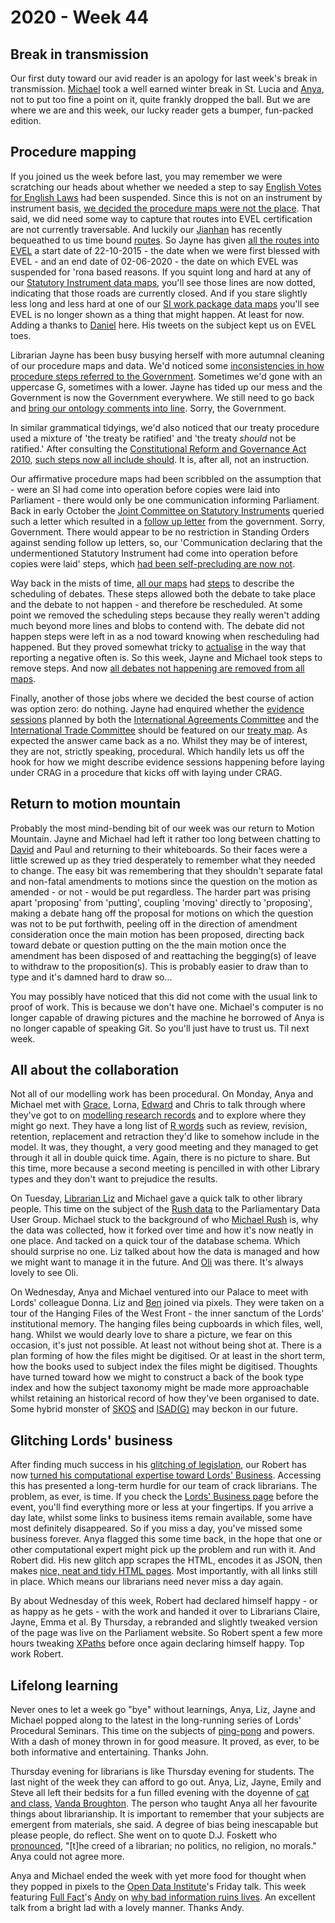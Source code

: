 # 2020 - Week 44

## Break in transmission

Our first duty toward our avid reader is an apology for last week's break in transmission. [Michael](https://twitter.com/fantasticlife) took a well earned winter break in St. Lucia and [Anya](https://twitter.com/bitten_), not to put too fine a point on it, quite frankly dropped the ball. But we are where we are and this week, our lucky reader gets a bumper, fun-packed edition.

## Procedure mapping

If you joined us the week before last, you may remember we were scratching our heads about whether we needed a step to say [English Votes for English Laws](https://en.wikipedia.org/wiki/English_votes_for_English_laws) had been suspended. Since this is not on an instrument by instrument basis, [we decided the procedure maps were not the place](https://trello.com/c/jPbxDp4k/176-do-nothing-step-for-evel-so-suspension). That said, we did need some way to capture that routes into EVEL certification are not currently traversable. And luckily our [Jianhan](https://twitter.com/jianhanzhu) has recently bequeathed to us time bound [routes](https://ukparliament.github.io/ontologies/procedure/procedure-ontology.html#d4e164). So Jayne has given [all the routes into EVEL](https://trello.com/c/CTPeb1Y9/214-evel-time-bound-routes) a start date of 22-10-2015 - the date when we were first blessed with EVEL - and an end date of 02-06-2020 - the date on which EVEL was suspended for 'rona based reasons. If you squint long and hard at any of our [Statutory Instrument data maps](https://procedures.azurewebsites.net/Procedures/1/graph), you'll see those lines are now dotted, indicating that those roads are currently closed. And if you stare slightly less long and less hard at one of our [SI work package data maps](https://procedures.azurewebsites.net/WorkPackages/554/graph) you'll see EVEL is no longer shown as a thing that might happen. At least for now. Adding a thanks to [Daniel](https://twitter.com/DanielGover) here. His tweets on the subject kept us on EVEL toes.

Librarian Jayne has been busy busying herself with more autumnal cleaning of our procedure maps and data. We'd noticed some [inconsistencies in how procedure steps referred to the Government](https://trello.com/c/cEm9QyCD/209-should-the-government-be-upper-case-g). Sometimes we'd gone with an uppercase G, sometimes with a lower. Jayne has tided up our mess and the Government is now the Government everywhere. We still need to go back and [bring our ontology comments into line](https://trello.com/c/5eUuhdCX/215-upper-case-g-for-government-in-all-ontology-comments). Sorry, the Government.

In similar grammatical tidyings, we'd also noticed that our treaty procedure used a mixture of 'the treaty be ratified' and 'the treaty *should* not be ratified.' After consulting the [Constitutional Reform and Governance Act 2010](https://www.legislation.gov.uk/ukpga/2010/25/contents), [such steps now all include should](https://trello.com/c/QTgFCjdk/202-the-use-of-should-in-a-label). It is, after all, not an instruction.

Our affirmative procedure maps had been scribbled on the assumption that - were an SI had come into operation before copies were laid into Parliament - there would only be one communication informing Parliament. Back in early October the [Joint Committee on Statutory Instruments](https://committees.parliament.uk/committee/148/statutory-instruments-joint-committee) queried such a letter which resulted in a [follow up letter](https://commonsbusiness.parliament.uk/document/41665/html#anchor-62) from the government. Sorry, Government. There would appear to be no restriction in Standing Orders against sending follow up letters, so, our 'Communication declaring that the undermentioned Statutory Instrument had come into operation before copies were laid' steps, which [had been self-precluding are now not](https://trello.com/c/Ol86MHhl/211-bs-multiples-of-communication-declaring-that-the-undermentioned-statutory-instrument-had-come-into-operation-before-copies-were).

Way back in the mists of time, [all our maps](https://ukparliament.github.io/ontologies/procedure/procedure-ontology.html#maps) had [steps](https://ukparliament.github.io/ontologies/procedure/procedure-ontology.html#d4e175) to describe the scheduling of debates. These steps allowed both the debate to take place and the debate to not happen - and therefore be rescheduled. At some point we removed the scheduling steps because they really weren't adding much beyond more lines and blobs to contend with. The debate did not happen steps were left in as a nod toward knowing when rescheduling had happened. But they proved somewhat tricky to [actualise](https://ukparliament.github.io/ontologies/procedure/procedure-ontology.html#d4e382) in the way that reporting a negative often is. So this week, Jayne and Michael took steps to remove steps. And now [all debates not happening are removed from all maps](https://trello.com/c/ZtPlwthO/205-remove-the-debate-did-not-happen-steps).

Finally, another of those jobs where we decided the best course of action was option zero: do nothing. Jayne had enquired whether the [evidence sessions](https://trello.com/c/u3aaZRV0/203-do-nothing-evidence-sessions-for-international-trade-committee-iac) planned by both the [International Agreements Committee](https://committees.parliament.uk/committee/448/eu-international-agreements-subcommittee/) and the [International Trade Committee](https://committees.parliament.uk/committee/367/international-trade-committee) should be featured on our [treaty map](https://ukparliament.github.io/ontologies/procedure/flowcharts/crag-treaties/crag-treaties.pdf). As expected the answer came back as a no. Whilst they may be of interest, they are not, strictly speaking, procedural. Which handily lets us off the hook for how we might describe evidence sessions happening before laying under CRAG in a procedure that kicks off with laying under CRAG.

## Return to motion mountain

Probably the most mind-bending bit of our week was our return to Motion Mountain. Jayne and Michael had left it rather too long between chatting to [David](https://twitter.com/clerkly) and Paul and returning to their whiteboards. So their faces were a little screwed up as they tried desperately to remember what they needed to change. The easy bit was remembering that they shouldn't separate fatal and non-fatal amendments to motions since the question on the motion as amended - or not - would be put regardless. The harder part was prising apart 'proposing' from 'putting', coupling 'moving' directly to 'proposing', making a debate hang off the proposal for motions on which the question was not to be put forthwith, peeling off in the direction of amendment consideration once the main motion has been proposed, directing back toward debate or question putting on the the main motion once the amendment has been disposed of and reattaching the begging(s) of leave to withdraw to the proposition(s). This is probably easier to draw than to type and it's damned hard to draw so...

You may possibly have noticed that this did not come with the usual link to proof of work. This is because we don't have one. Michael's computer is no longer capable of drawing pictures and the machine he borrowed of Anya is no longer capable of speaking Git. So you'll just have to trust us. Til next week.

## All about the collaboration

Not all of our modelling work has been procedural. On Monday, Anya and Michael met with [Grace](https://twitter.com/gracerowley), Lorna, [Edward](https://twitter.com/edwardwood99) and Chris to talk through where they've got to on [modelling research records](https://ukparliament.github.io/ontologies/record/record-ontology.html) and to explore where they might go next. They have a long list of [R words](https://trello.com/c/i2ZKCSuR/126-brarary-website-rb-app) such as review, revision, retention, replacement and retraction they'd like to somehow include in the model. It was, they thought, a very good meeting and they managed to get through it all in double quick time. Again, there is no picture to share. But this time, more because a second meeting is pencilled in with other Library types and they don't want to prejudice the results.

On Tuesday, [Librarian Liz](https://twitter.com/greensideknits) and Michael gave a quick talk to other library people. This time on the subject of the [Rush data](https://membersafter1832.historyofparliamentonline.org/) to the Parliamentary Data User Group. Michael stuck to the background of who [Michael Rush](https://socialsciences.exeter.ac.uk/politics/staff/rush/) is, why the data was collected, how it forked over time and how it's now neatly in one place. And tacked on a quick tour of the database schema. Which should surprise no one. Liz talked about how the data is managed and how we might want to manage it in the future. And [Oli](https://twitter.com/olihawkins) was there. It's always lovely to see Oli.

On Wednesday, Anya and Michael ventured into our Palace to meet with Lords' colleague Donna. Liz and [Ben](https://twitter.com/benwoodhams) joined via pixels. They were taken on a tour of the Hanging Files of the West Front - the inner sanctum of the Lords' institutional memory. The hanging files being cupboards in which files, well, hang. Whilst we would dearly love to share a picture, we fear on this occasion, it's just not possible. At least not without being shot at. There is a plan forming of how the files might be digitised. Or at least in the short term, how the books used to subject index the files might be digitised. Thoughts have turned toward how we might to construct a back of the book type index and how the subject taxonomy might be made more approachable whilst retaining an historical record of how they've been organised to date. Some hybrid monster of [SKOS](https://en.wikipedia.org/wiki/Simple_Knowledge_Organization_System) and [ISAD(G)](https://en.wikipedia.org/wiki/ISAD(G)) may beckon in our future.

## Glitching Lords' business

After finding much success in his [glitching of legislation](https://agile-tonsil.glitch.me/), our Robert has now [turned his computational expertise toward Lords' Business](https://trello.com/c/0Gzo1tZn/104-make-a-scraper-for-lords-business). Accessing this has presented a long-term hurdle for our team of crack librarians. The problem, as ever, is time. If you check the [Lords' Business page](https://lordsbusiness.parliament.uk/?businessPaperDate=2020-11-02) before the event, you'll find everything more or less at your fingertips. If you arrive a day late, whilst some links to business items remain available, some have most definitely disappeared. So if you miss a day, you've missed some business forever. Anya flagged this some time back, in the hope that one or other computational expert might pick up the problem and run with it. And Robert did. His new glitch app scrapes the HTML, encodes it as JSON, then makes [nice, neat and tidy HTML pages](https://lordsbusiness.glitch.me/). Most importantly, with all links still in place. Which means our librarians need never miss a day again.

By about Wednesday of this week, Robert had declared himself happy - or as happy as he gets - with the work and handed it over to Librarians Claire, Jayne, Emma et al. By Thursday, a rebranded and slightly tweaked version of the page was live on the Parliament website. So Robert spent a few more hours tweaking [XPaths](https://en.wikipedia.org/wiki/XPath) before once again declaring himself happy. Top work Robert.

## Lifelong learning

Never ones to let a week go "bye" without learnings, Anya, Liz, Jayne and Michael popped along to the latest in the long-running series of Lords' Procedural Seminars. This time on the subjects of [ping-pong](https://en.wikipedia.org/wiki/Parliamentary_ping-pong) and powers. With a dash of money thrown in for good measure. It proved, as ever, to be both informative and entertaining. Thanks John.

Thursday evening for librarians is like Thursday evening for students. The last night of the week they can afford to go out. Anya, Liz, Jayne, Emily and Steve all left their bedsits for a fun filled evening with the doyenne of [cat and class](https://en.wikipedia.org/wiki/Category:Library_cataloging_and_classification), [Vanda Broughton](https://www.ucl.ac.uk/infostudies/vanda-broughton/). The person who taught Anya all her favourite things about librarianship. It is important to remember that your subjects are emergent from materials, she said. A degree of bias being inescapable but please people, do reflect. She went on to quote D.J. Foskett who [pronounced](https://www.worldcat.org/title/creed-of-a-librarian-no-politics-no-religion-no-morals/oclc/7397327), "[t]he creed of a librarian; no politics, no religion, no morals." Anya could not agree more.

Anya and Michael ended the week with yet more food for thought when they popped in pixels  to the [Open Data Institute](https://theodi.org/)'s Friday talk. This week featuring [Full Fact](https://fullfact.org/)'s [Andy](https://twitter.com/mr_dudders) on [why bad information ruins lives](https://theodi.org/event/odi-fridays-full-fact-on-why-bad-information-ruins-lives/). An excellent talk from a bright lad with a lovely manner. Thanks Andy.



